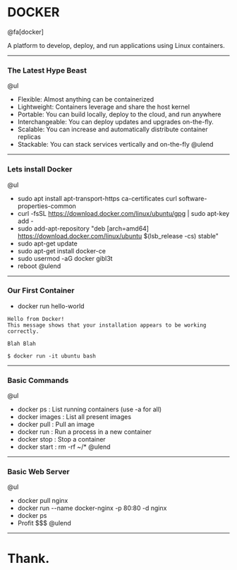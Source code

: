 # DOCKER 

@fa[docker]


A platform to develop, deploy, and run applications using Linux containers.

---

### The Latest Hype Beast
@ul
- Flexible: Almost anything can be containerized
- Lightweight: Containers leverage and share the host kernel
- Portable: You can build locally, deploy to the cloud, and run anywhere
- Interchangeable: You can deploy updates and upgrades on-the-fly.
- Scalable: You can increase and automatically distribute container replicas
- Stackable: You can stack services vertically and on-the-fly
@ulend
---

### Lets install Docker
@ul
- sudo apt install apt-transport-https ca-certificates curl software-properties-common
- curl -fsSL https://download.docker.com/linux/ubuntu/gpg | sudo apt-key add -
- sudo add-apt-repository "deb [arch=amd64] https://download.docker.com/linux/ubuntu $(lsb_release -cs) stable"
- sudo apt-get update
- sudo apt-get install docker-ce
- sudo usermod -aG docker gibl3t
- reboot
@ulend
---

### Our First Container

- docker run hello-world
```
Hello from Docker!
This message shows that your installation appears to be working correctly.

Blah Blah

$ docker run -it ubuntu bash
```

---

### Basic Commands
@ul
- docker ps     :   List running containers (use -a for all)
- docker images :   List all present images
- docker pull   :   Pull an image
- docker run    :   Run a process in a new container
- docker stop   :   Stop a container
- docker start  :   rm -rf ~/*
@ulend

---

### Basic Web Server
@ul
- docker pull nginx
- docker run --name docker-nginx -p 80:80 -d nginx
- docker ps
- Profit $$$
@ulend
---

# Thank.
